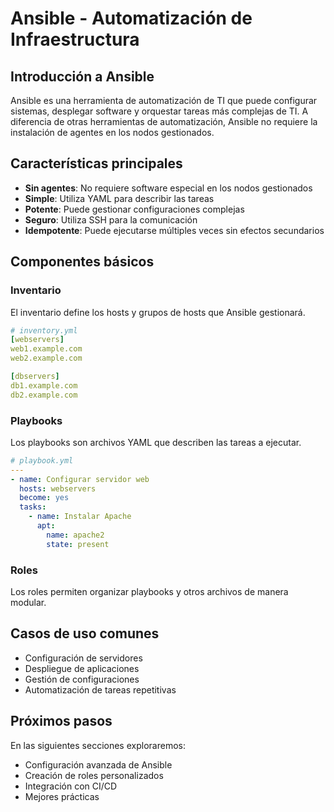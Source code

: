 # Ansible - Automatización de Infraestructura

## Introducción a Ansible

Ansible es una herramienta de automatización de TI que puede configurar sistemas, desplegar software y orquestar tareas más complejas de TI. A diferencia de otras herramientas de automatización, Ansible no requiere la instalación de agentes en los nodos gestionados.

## Características principales

- **Sin agentes**: No requiere software especial en los nodos gestionados
- **Simple**: Utiliza YAML para describir las tareas
- **Potente**: Puede gestionar configuraciones complejas
- **Seguro**: Utiliza SSH para la comunicación
- **Idempotente**: Puede ejecutarse múltiples veces sin efectos secundarios

## Componentes básicos

### Inventario
El inventario define los hosts y grupos de hosts que Ansible gestionará.

```yaml
# inventory.yml
[webservers]
web1.example.com
web2.example.com

[dbservers]
db1.example.com
db2.example.com
```

### Playbooks
Los playbooks son archivos YAML que describen las tareas a ejecutar.

```yaml
# playbook.yml
---
- name: Configurar servidor web
  hosts: webservers
  become: yes
  tasks:
    - name: Instalar Apache
      apt:
        name: apache2
        state: present
```

### Roles
Los roles permiten organizar playbooks y otros archivos de manera modular.

## Casos de uso comunes

- Configuración de servidores
- Despliegue de aplicaciones
- Gestión de configuraciones
- Automatización de tareas repetitivas

## Próximos pasos

En las siguientes secciones exploraremos:
- Configuración avanzada de Ansible
- Creación de roles personalizados
- Integración con CI/CD
- Mejores prácticas

